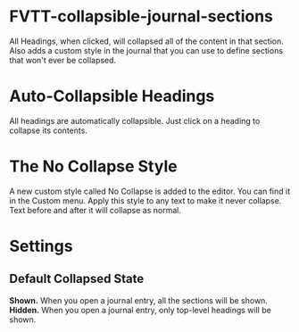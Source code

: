 # FVTT-collapsible-journal-sections
All Headings, when clicked, will collapsed all of the content in that section. Also adds a custom style in the journal that you can use to define sections that won't ever be collapsed.

# Auto-Collapsible Headings
All headings are automatically collapsible. Just click on a heading to collapse its contents.

# The No Collapse Style
A new custom style called No Collapse is added to the editor. You can find it in the Custom menu.
Apply this style to any text to make it never collapse.
Text before and after it will collapse as normal. 

# Settings
## Default Collapsed State
**Shown.** When you open a journal entry, all the sections will be shown.
**Hidden.** When you open a journal entry, only top-level headings will be shown.
